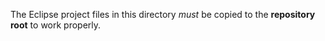 The Eclipse project files in this directory *must* be copied to the **repository root** to work properly.